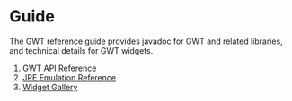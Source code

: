 Guide
===

<p>
The GWT reference guide provides javadoc for GWT and related libraries, and technical details for GWT widgets.
</p>

<ol class="toc">
  <li><a href="RefGWTClassAPI.html">GWT API Reference</a></li>
  <li><a href="RefJreEmulation.html">JRE Emulation Reference</a></li>
  <li><a href="RefWidgetGallery.html">Widget Gallery</a></li>
</ol>